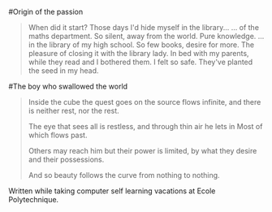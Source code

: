 #Origin of the passion

> When did it start?
> Those days I'd hide myself in the library...
> ... of the maths department. So silent, away from the world. Pure knowledge.
> ... in the library of my high school. So few books, desire for more. The pleasure of closing it with the library lady.
> In bed with my parents, while they read and I bothered them. I felt so safe. They've planted the seed in my head.

#The boy who swallowed the world

> Inside the cube
> the quest goes on
> the source flows infinite,
> and there is neither rest,
> nor the rest.
>
> The eye that sees all is restless,
> and through thin air he lets in
> Most of which
> flows past.
>
> Others may reach him
> but their power is limited,
> by what they desire
> and their possessions.
>
> And so beauty follows the curve
> from nothing to nothing.

Written while taking computer self learning vacations at Ecole Polytechnique.
